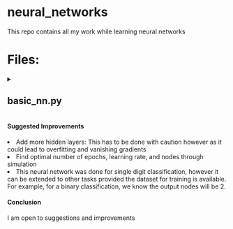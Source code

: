 # neural_networks
This repo contains all my work while learning neural networks 

<h1>Files:</h1>
<details><summary><h2>basic_nn.py</h2></summary>
<p> This is a basic neural network with 1 hidden layer. It uses backpropagation to update the weights and sigmoid activation as a threshold function</p>
<p>The weights are initialized randomly using the relation: </p>
<p align="center">-1/sqrt(number_of_nodes) to 1/sqrt(number_of_nodes)</p>
<p> During training, the calculated error (target-desired) is backpropagated using the relation:</p>
<p align="center">&#x3B4;E/&#x3B4;W<sub>jk</sub> = -(t<sub>k</sub> - O<sub>k</sub>) &#x2022; sigmoid(&#8721;<sub>j</sub>W<sub>jk</sub> &#x2022; O<sub>j</sub>)(1-sigmoid(&#8721;<sub>j</sub>W<sub>jk</sub> &#x2022; O<sub>j</sub>) &#x2022; O<sub>j</sub></p>
<h4>Block Diagram of Neural Network</h4>
  
![image](https://user-images.githubusercontent.com/37641675/233166878-8ef3d47f-2c27-4944-b58d-9a0f9321976e.png)

<h4>Requirements</h4>
<li>numpy</li>
<li>scipy</li>

<h4>Usage</h4> 
<li>Clone the repo</li>
<li>Run the requirements.txt file using the command: pip install -r requirements.txt</li>
<li>Run the basic_nn.py file with a path to the folder containing the number to be identified</li>
<li>This will train with the digits dataset provided and identify the numbers using the default parameters. To customize the parameters, run the basic_nn.py with the arguments: --hidden-nodes=xxx --learning-rate=xxx --epochs=xxx</li>
<li>This will run and show the predicted values of the input</li>
</details>

<h4>Suggested Improvements</h4> 
<li>Add more hidden layers: This has to be done with caution however as it could lead to overfitting and vanishing gradients</li>
<li>Find optimal number of epochs, learning rate, and nodes through simulation</li> 
<li>This neural network was done for single digit classification, however it can be extended to other tasks provided the dataset for training is available. For example, for a binary classification, we know the output nodes will be 2.</li>

<h4>Conclusion</h4>
<p>I am open to suggestions and improvements</p>
